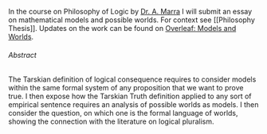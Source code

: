 In the course on Philosophy of Logic by [Dr. A. Marra](https://www.mcmp.philosophie.uni-muenchen.de/people/faculty/marra_alessandra/index.html) I will submit an essay on mathematical models and possible worlds. For context see [[Philosophy Thesis]]. Updates on the work can be found on [Overleaf: Models and Worlds](https://www.overleaf.com/read/phqqbgzxxzks#060e7f).
###### Abstract
The Tarskian definition of logical consequence requires to consider models within the same formal system of any proposition that we want to prove true. I then expose how the Tarskian Truth definition applied to any sort of empirical sentence requires an analysis of possible worlds as models. I then consider the question, on which one is the formal language of worlds, showing the connection with the literature on logical pluralism.



